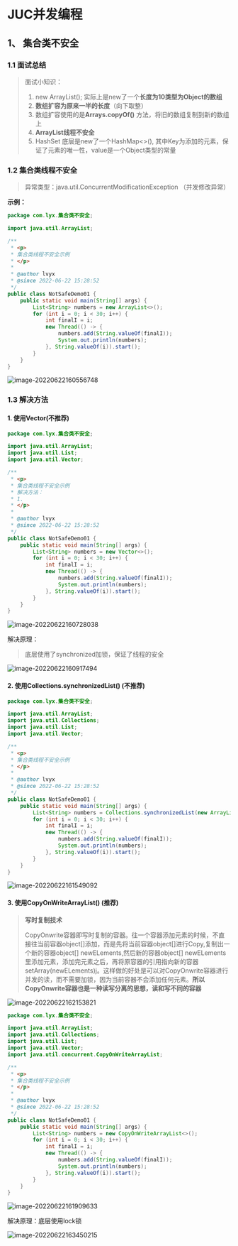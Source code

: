 # JUC并发编程

## 1、 集合类不安全

### 1.1 面试总结

> 面试小知识：
>
> 1. new ArrayList(); 实际上是new了一个**长度为10类型为Object的数组**
> 2. **数组扩容为原来一半的长度**（向下取整）
> 3. 数组扩容使用的是**Arrays.copyOf()** 方法，将旧的数组复制到新的数组上
> 4. **ArrayList线程不安全**
> 5. HashSet 底层是new了一个HashMap<>(), 其中Key为添加的元素，保证了元素的唯一性，value是一个Object类型的常量



### 1.2 集合类线程不安全

> 异常类型：java.util.ConcurrentModificationException （并发修改异常）

**示例：**

```java
package com.lyx.集合类不安全;

import java.util.ArrayList;

/**
 * <p>
 * 集合类线程不安全示例
 * </p>
 *
 * @author lvyx
 * @since 2022-06-22 15:28:52
 */
public class NotSafeDemo01 {
    public static void main(String[] args) {
        List<String> numbers = new ArrayList<>();
        for (int i = 0; i < 30; i++) {
            int finalI = i;
            new Thread(() -> {
                numbers.add(String.valueOf(finalI));
                System.out.println(numbers);
            }, String.valueOf(i)).start();
        }
    }
}
```

![image-20220622160556748](JUC笔记.assets/image-20220622160556748.png)



### 1.3 解决方法

#### 1. 使用Vector(不推荐)

```java
package com.lyx.集合类不安全;

import java.util.ArrayList;
import java.util.List;
import java.util.Vector;

/**
 * <p>
 * 集合类线程不安全示例
 * 解决方法：
 * 1.
 * </p>
 *
 * @author lvyx
 * @since 2022-06-22 15:28:52
 */
public class NotSafeDemo01 {
    public static void main(String[] args) {
        List<String> numbers = new Vector<>();
        for (int i = 0; i < 30; i++) {
            int finalI = i;
            new Thread(() -> {
                numbers.add(String.valueOf(finalI));
                System.out.println(numbers);
            }, String.valueOf(i)).start();
        }
    }
}
```

![image-20220622160728038](JUC笔记.assets/image-20220622160728038.png)



解决原理：

> 底层使用了synchronized加锁，保证了线程的安全

![image-20220622160917494](JUC笔记.assets/image-20220622160917494.png)



#### 2. 使用Collections.synchronizedList() (不推荐)

```java
package com.lyx.集合类不安全;

import java.util.ArrayList;
import java.util.Collections;
import java.util.List;
import java.util.Vector;

/**
 * <p>
 * 集合类线程不安全示例
 * </p>
 *
 * @author lvyx
 * @since 2022-06-22 15:28:52
 */
public class NotSafeDemo01 {
    public static void main(String[] args) {
        List<String> numbers = Collections.synchronizedList(new ArrayList<>());
        for (int i = 0; i < 30; i++) {
            int finalI = i;
            new Thread(() -> {
                numbers.add(String.valueOf(finalI));
                System.out.println(numbers);
            }, String.valueOf(i)).start();
        }
    }
}
```

![image-20220622161549092](JUC笔记.assets/image-20220622161549092.png)



#### 3. 使用CopyOnWriteArrayList() (推荐)

> **写时复制技术**
>
> CopyOnwrite容器即写时复制的容器。往一个容器添加元素的时候，不直接往当前容器object[]添加，而是先将当前容器object[]进行Copy,复制出一个新的容器object[] newELements,然后新的容器object[] newELements里添加元素，添加完元素之后，再将原容器的引用指向新的容器setArray(newELements)j。这样做的好处是可以对CopyOnwrite容器进行并发的读，而不需要加锁，因为当前容器不会添加任何元素。**所以CopyOnwrite容器也是一种读写分离的思想，读和写不同的容器**

![image-20220622162153821](JUC笔记.assets/image-20220622162153821.png)

```java
package com.lyx.集合类不安全;

import java.util.ArrayList;
import java.util.Collections;
import java.util.List;
import java.util.Vector;
import java.util.concurrent.CopyOnWriteArrayList;

/**
 * <p>
 * 集合类线程不安全示例
 * </p>
 *
 * @author lvyx
 * @since 2022-06-22 15:28:52
 */
public class NotSafeDemo01 {
    public static void main(String[] args) {
        List<String> numbers = new CopyOnWriteArrayList<>();
        for (int i = 0; i < 30; i++) {
            int finalI = i;
            new Thread(() -> {
                numbers.add(String.valueOf(finalI));
                System.out.println(numbers);
            }, String.valueOf(i)).start();
        }
    }
}

```

![image-20220622161909633](JUC笔记.assets/image-20220622161909633.png)



解决原理：底层使用lock锁

![image-20220622163450215](JUC笔记.assets/image-20220622163450215.png)